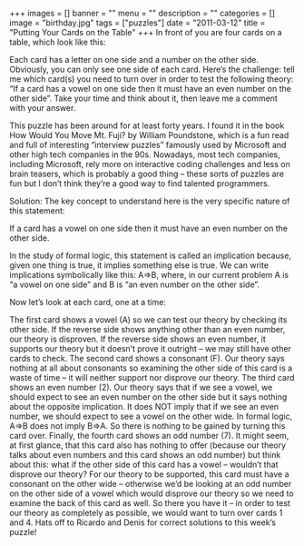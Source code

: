 +++
images = []
banner = ""
menu = ""
description = ""
categories = []
image = "birthday.jpg"
tags = ["puzzles"]
date = "2011-03-12"
title = "Putting Your Cards on the Table"
+++
In front of you are four cards on a table, which look like this:



Each card has a letter on one side and a number on the other side. Obviously, you can only see one side of each card. Here’s the challenge: tell me which card(s) you need to turn over in order to test the following theory: “If a card has a vowel on one side then it must have an even number on the other side”. Take your time and think about it, then leave me a comment with your answer.

This puzzle has been around for at least forty years. I found it in the book How Would You Move Mt. Fuji? by William Poundstone, which is a fun read and full of interesting “interview puzzles” famously used by Microsoft and other high tech companies in the 90s. Nowadays, most tech companies, including Microsoft, rely more on interactive coding challenges and less on brain teasers, which is probably a good thing – these sorts of puzzles are fun but I don’t think they’re a good way to find talented programmers.

Solution: The key concept to understand here is the very specific nature of this statement:

If a card has a vowel on one side then it must have an even number on the other side.

In the study of formal logic, this statement is called an implication because, given one thing is true, it implies something else is true. We can write implications symbolically like this: A=>B, where, in our current problem A is “a vowel on one side” and B is “an even number on the other side”.

Now let’s look at each card, one at a time:

The first card shows a vowel (A) so we can test our theory by checking its other side. If the reverse side shows anything other than an even number, our theory is disproven. If the reverse side shows an even number, it supports our theory but it doesn’t prove it outright – we may still have other cards to check.
The second card shows a consonant (F). Our theory says nothing at all about consonants so examining the other side of this card is a waste of time – it will neither support nor disprove our theory.
The third card shows an even number (2). Our theory says that if we see a vowel, we should expect to see an even number on the other side but it says nothing about the opposite implication. It does NOT imply that if we see an even number, we should expect to see a vowel on the other wide. In formal logic, A=>B does not imply B=>A. So there is nothing to be gained by turning this card over.
Finally, the fourth card shows an odd number (7). It might seem, at first glance, that this card also has nothing to offer (because our theory talks about even numbers and this card shows an odd number) but think about this: what if the other side of this card has a vowel – wouldn’t that disprove our theory? For our theory to be supported, this card must have a consonant on the other wide – otherwise we’d be looking at an odd number on the other side of a vowel which would disprove our theory so we need to examine the back of this card as well.
So there you have it – in order to test our theory as completely as possible, we would want to turn over cards 1 and 4. Hats off to Ricardo and Denis for correct solutions to this week’s puzzle!
